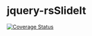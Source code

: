 jquery-rsSlideIt
================

[![Coverage Status](https://coveralls.io/repos/ruisoftware/jquery-rsSlideIt/badge.svg?branch=master&service=github)](https://coveralls.io/github/ruisoftware/jquery-rsSlideIt?branch=master)
